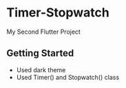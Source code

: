 # Timer-Stopwatch

My Second Flutter Project

## Getting Started

- Used dark theme
- Used Timer() and Stopwatch() class
